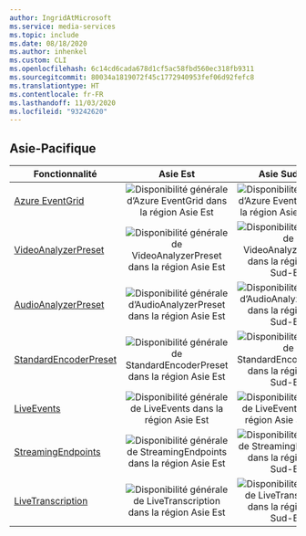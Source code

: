 ```yaml
---
author: IngridAtMicrosoft
ms.service: media-services
ms.topic: include
ms.date: 08/18/2020
ms.author: inhenkel
ms.custom: CLI
ms.openlocfilehash: 6c14cd6cada678d1cf5ac58fbd560ec318fb9311
ms.sourcegitcommit: 80034a1819072f45c1772940953fef06d92fefc8
ms.translationtype: HT
ms.contentlocale: fr-FR
ms.lasthandoff: 11/03/2020
ms.locfileid: "93242620"
---
```

<!--Feature availability in region-->
## <a name="asia-pacific"></a>Asie-Pacifique

| Fonctionnalité| Asie Est | Asie Sud-Est |
| --- | :---: | :---: |
| [Azure EventGrid](../reacting-to-media-services-events.md) | ![Disponibilité générale d’Azure EventGrid dans la région Asie Est](../media/azure-clouds-regions/ga.svg) | ![Disponibilité générale d’Azure EventGrid dans la région Asie Sud-Est](../media/azure-clouds-regions/ga.svg) |
| [VideoAnalyzerPreset](../analyzing-video-audio-files-concept.md) | ![ Disponibilité générale de VideoAnalyzerPreset dans la région Asie Est](../media/azure-clouds-regions/ga.svg) | ![Disponibilité générale de VideoAnalyzerPreset dans la région Asie Sud-Est](../media/azure-clouds-regions/ga.svg) |
| [AudioAnalyzerPreset](../analyzing-video-audio-files-concept.md) | ![Disponibilité générale d’AudioAnalyzerPreset dans la région Asie Est](../media/azure-clouds-regions/ga.svg) | ![ Disponibilité générale d’AudioAnalyzerPreset dans la région Asie Sud-Est](../media/azure-clouds-regions/ga.svg) |
| [StandardEncoderPreset](../encoding-concept.md) | ![Disponibilité générale de StandardEncoderPreset dans la région Asie Est](../media/azure-clouds-regions/ga.svg) | ![ Disponibilité générale de StandardEncoderPreset dans la région Asie Sud-Est](../media/azure-clouds-regions/ga.svg) |
| [LiveEvents](../live-streaming-overview.md) | ![Disponibilité générale de LiveEvents dans la région Asie Est](../media/azure-clouds-regions/ga.svg) | ![Disponibilité générale de LiveEvents dans la région Asie Sud-Est](../media/azure-clouds-regions/ga.svg) |
| [StreamingEndpoints](../streaming-endpoint-concept.md) | ![Disponibilité générale de StreamingEndpoints dans la région Asie Est](../media/azure-clouds-regions/ga.svg) | ![Disponibilité générale de StreamingEndpoints dans la région Asie Sud-Est](../media/azure-clouds-regions/ga.svg) |
| [LiveTranscription](../live-transcription.md) | ![Disponibilité générale de LiveTranscription dans la région Asie Est](../media/azure-clouds-regions/ga.svg) | ![Disponibilité générale de LiveTranscription dans la région Asie Sud-Est](../media/azure-clouds-regions/ga.svg) |
